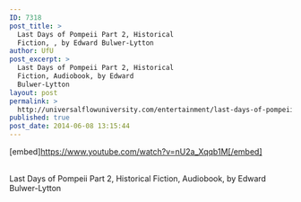 ```yaml
---
ID: 7318
post_title: >
  Last Days of Pompeii Part 2, Historical
  Fiction, , by Edward Bulwer-Lytton
author: UfU
post_excerpt: >
  Last Days of Pompeii Part 2, Historical
  Fiction, Audiobook, by Edward
  Bulwer-Lytton
layout: post
permalink: >
  http://universalflowuniversity.com/entertainment/last-days-of-pompeii-part-2-historical-fiction-by-edward-bulwer-lytton/
published: true
post_date: 2014-06-08 13:15:44
---
```

[embed]https://www.youtube.com/watch?v=nU2a_Xqqb1M[/embed]</br></br>
<p>Last Days of Pompeii Part 2, Historical Fiction, Audiobook, by Edward Bulwer-Lytton</p>
